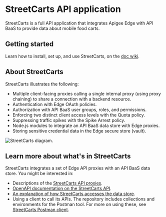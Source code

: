 # StreetCarts API application

StreetCarts is a full API application that integrates Apigee Edge with API BaaS to provide data about mobile food carts.

## Getting started

Learn how to install, set up, and use StreetCarts, on the [doc wiki](https://github.com/apigee/streetcarts/wiki).

## About StreetCarts

StreetCarts illustrates the following:

* Multiple client-facing proxies calling a single internal proxy (using proxy chaining) to share a connection with a backend resource.
* Authentication with Edge OAuth policies.
* Authorization with API BaaS user groups, roles, and permissions.
* Enforcing two distinct client access levels with the Quota policy.
* Suppressing traffic spikes with the Spike Arrest policy.
* Node.js modules to integrate an API BaaS data store with Edge proxies.
* Storing sensitive credential data in the Edge secure store (vault).

![StreetCarts diagram](https://github.com/apigee/streetcarts/blob/master/streetcarts-diagram.png).


## Learn more about what's in StreetCarts

StreetCarts integrates a set of Edge API proxies with an API BaaS data store. You might be interested in:

* Descriptions of the [StreetCarts API proxies](https://github.com/apigee/streetcarts/tree/master/streetcarts/proxies/src/gateway).
* [OpenAPI documentation on the StreetCarts API](https://github.com/apigee/streetcarts/tree/master/streetcarts/specs/openapi).
* [An explanation of how StreetCarts accesses the data store](https://github.com/apigee/streetcarts/tree/master/streetcarts/proxies/src/gateway/data-manager).
* Using a client to call its APIs. The repository includes collections and environments for the Postman tool. For more on using these, see [StreetCarts Postman client](https://github.com/apigee/streetcarts/tree/master/streetcarts/clients/postman).

